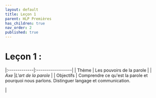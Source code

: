 ```yaml
---
layout: default
title: Leçon 1
parent: HLP Premières
has_children: true
nav_order: 2
published: true
---
```

# Leçon 1 : 

|:-------------|:------------------|
| Thème           | Les pouvoirs de la parole | 
| *Axe*           |*L'art de la parole* | 
| Objectifs | Comprendre ce qu'est la parole et pourquoi nous parlons. Distinguer langage et communication.    


| 

